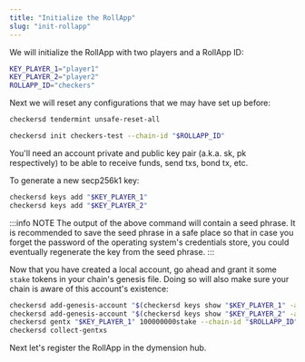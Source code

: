 ```yaml
---
title: "Initialize the RollApp"
slug: "init-rollapp"
---
```


We will initialize the RollApp with two players and a RollApp ID:

```sh
KEY_PLAYER_1="player1"
KEY_PLAYER_2="player2"
ROLLAPP_ID="checkers"
```

Next we will reset any configurations that we may have set up before:

```sh
checkersd tendermint unsafe-reset-all
```

```sh
checkersd init checkers-test --chain-id "$ROLLAPP_ID"
```

You'll need an account private and public key pair (a.k.a. sk, pk respectively) to be able to receive funds, send txs, bond tx, etc.

To generate a new secp256k1 key:

```sh
checkersd keys add "$KEY_PLAYER_1"
checkersd keys add "$KEY_PLAYER_2"
```

:::info NOTE
The output of the above command will contain a seed phrase. It is recommended to save the seed phrase in a safe place so that in case you forget the password of the operating system's credentials store, you could eventually regenerate the key from the seed phrase.
:::

Now that you have created a local account, go ahead and grant it some `stake` tokens in your chain's genesis file. Doing so will also make sure your chain is aware of this account's existence:

```sh
checkersd add-genesis-account "$(checkersd keys show "$KEY_PLAYER_1" -a)" 100000000000stake
checkersd add-genesis-account "$(checkersd keys show "$KEY_PLAYER_2" -a)" 100000000000stake
checkersd gentx "$KEY_PLAYER_1" 100000000stake --chain-id "$ROLLAPP_ID"
checkersd collect-gentxs
```

Next let's register the RollApp in the dymension hub.
